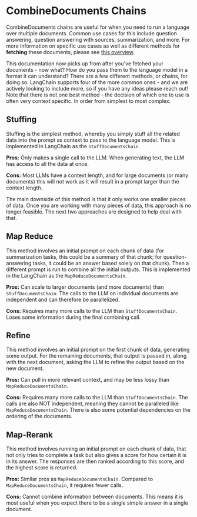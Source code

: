 # CombineDocuments Chains

CombineDocuments chains are useful for when you need to run a language over multiple documents.
Common use cases for this include question answering, question answering with sources, summarization, and more.
For more information on specific use cases as well as different methods for **fetching** these documents, please see
[this overview](/use_cases/combine_docs.md).

This documentation now picks up from after you've fetched your documents - now what?
How do you pass them to the language model in a format it can understand?
There are a few different methods, or chains, for doing so. LangChain supports four of the more common ones - and
we are actively looking to include more, so if you have any ideas please reach out! Note that there is not
one best method - the decision of which one to use is often very context specific. In order from simplest to
most complex:

## Stuffing

Stuffing is the simplest method, whereby you simply stuff all the related data into the prompt as context
to pass to the language model. This is implemented in LangChain as the `StuffDocumentsChain`.

**Pros:** Only makes a single call to the LLM. When generating text, the LLM has access to all the data at once.

**Cons:** Most LLMs have a context length, and for large documents (or many documents) this will not work as it will result in a prompt larger than the context length.

The main downside of this method is that it only works one smaller pieces of data. Once you are working
with many pieces of data, this approach is no longer feasible. The next two approaches are designed to help deal with that.

## Map Reduce

This method involves an initial prompt on each chunk of data (for summarization tasks, this
could be a summary of that chunk; for question-answering tasks, it could be an answer based solely on that chunk).
Then a different prompt is run to combine all the initial outputs. This is implemented in the LangChain as the `MapReduceDocumentsChain`.

**Pros:** Can scale to larger documents (and more documents) than `StuffDocumentsChain`. The calls to the LLM on individual documents are independent and can therefore be parallelized.

**Cons:** Requires many more calls to the LLM than `StuffDocumentsChain`. Loses some information during the final combining call.

## Refine

This method involves an initial prompt on the first chunk of data, generating some output.
For the remaining documents, that output is passed in, along with the next document,
asking the LLM to refine the output based on the new document.

**Pros:** Can pull in more relevant context, and may be less lossy than `MapReduceDocumentsChain`.

**Cons:** Requires many more calls to the LLM than `StuffDocumentsChain`. The calls are also NOT independent, meaning they cannot be paralleled like `MapReduceDocumentsChain`. There is also some potential dependencies on the ordering of the documents.

## Map-Rerank

This method involves running an initial prompt on each chunk of data, that not only tries to complete a
task but also gives a score for how certain it is in its answer. The responses are then
ranked according to this score, and the highest score is returned.

**Pros:** Similar pros as `MapReduceDocumentsChain`. Compared to `MapReduceDocumentsChain`, it requires fewer calls.

**Cons:** Cannot combine information between documents. This means it is most useful when you expect there to be a single simple answer in a single document.
